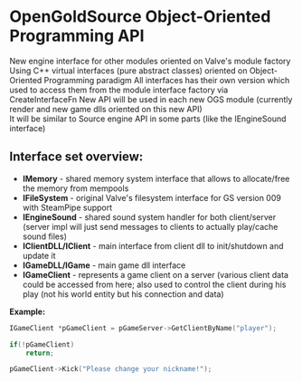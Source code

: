 # OpenGoldSource Object-Oriented Programming API

New engine interface for other modules oriented on Valve's module factory  
Using C++ virtual interfaces (pure abstract classes) oriented on Object-Oriented Programming paradigm
All interfaces has their own version which used to access them from the module interface factory via CreateInterfaceFn
New API will be used in each new OGS module (currently render and new game dlls oriented on this new API)  
It will be similar to Source engine API in some parts (like the IEngineSound interface)

## Interface set overview:

* **IMemory** - shared memory system interface that allows to allocate/free the memory from mempools
* **IFileSystem** - original Valve's filesystem interface for GS version 009 with SteamPipe support
* **IEngineSound** - shared sound system handler for both client/server (server impl will just send messages to clients to actually play/cache sound files)
* **IClientDLL/IClient** - main interface from client dll to init/shutdown and update it
* **IGameDLL/IGame** - main game dll interface
* **IGameClient** - represents a game client on a server (various client data could be accessed from here; also used to control the client during his play (not his world entity but his connection and data)  

**Example:**
```cpp
IGameClient *pGameClient = pGameServer->GetClientByName("player");

if(!pGameClient)
    return;

pGameClient->Kick("Please change your nickname!");